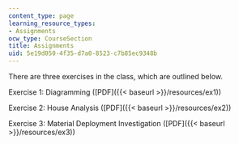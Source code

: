 ```yaml
---
content_type: page
learning_resource_types:
- Assignments
ocw_type: CourseSection
title: Assignments
uid: 5e19d050-4f35-d7a0-8523-c7b85ec9348b
---
```


There are three exercises in the class, which are outlined below.

Exercise 1: Diagramming ([PDF]({{< baseurl >}}/resources/ex1))

Exercise 2: House Analysis ([PDF]({{< baseurl >}}/resources/ex2))

Exercise 3: Material Deployment Investigation ([PDF]({{< baseurl >}}/resources/ex3))